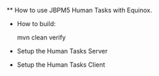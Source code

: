 ** How to use JBPM5 Human Tasks with Equinox.

* How to build:

    mvn clean verify

* Setup the Human Tasks Server

* Setup the Human Tasks Client